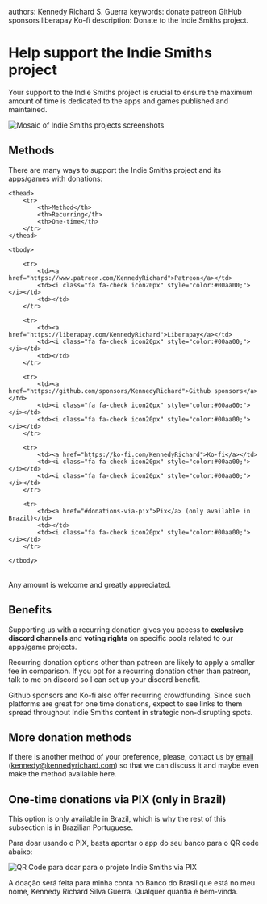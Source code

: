 authors: Kennedy Richard S. Guerra
keywords: donate
          patreon
          GitHub sponsors
          liberapay
          Ko-fi
description: Donate to the Indie Smiths project.

# Help support the Indie Smiths project

Your support to the Indie Smiths project is crucial to ensure the maximum amount of time is dedicated to the apps and games published and maintained.

<img class="img-fluid mx-auto d-block" alt="Mosaic of Indie Smiths projects screenshots" src="https://i.imgur.com/HfiWJaw.png" />

## Methods

There are many ways to support the Indie Smiths project and its apps/games with donations:

<div style="max-width:530px;">
<table class="table table-bordered">

    <thead>
        <tr>
            <th>Method</th>
            <th>Recurring</th>
            <th>One-time</th>
        </tr>
    </thead>

    <tbody>

        <tr>
            <td><a href="https://www.patreon.com/KennedyRichard">Patreon</a></td>
            <td><i class="fa fa-check icon20px" style="color:#00aa00;"></i></td>
            <td></td>
        </tr>

        <tr>
            <td><a href="https://liberapay.com/KennedyRichard">Liberapay</a></td>
            <td><i class="fa fa-check icon20px" style="color:#00aa00;"></i></td>
            <td></td>
        </tr>

        <tr>
            <td><a href="https://github.com/sponsors/KennedyRichard">Github sponsors</a></td>
            <td><i class="fa fa-check icon20px" style="color:#00aa00;"></i></td>
            <td><i class="fa fa-check icon20px" style="color:#00aa00;"></i></td>
        </tr>

        <tr>
            <td><a href="https://ko-fi.com/KennedyRichard">Ko-fi</a></td>
            <td><i class="fa fa-check icon20px" style="color:#00aa00;"></i></td>
            <td><i class="fa fa-check icon20px" style="color:#00aa00;"></i></td>
        </tr>

        <tr>
            <td><a href="#donations-via-pix">Pix</a> (only available in Brazil)</td>
            <td></td>
            <td><i class="fa fa-check icon20px" style="color:#00aa00;"></i></td>
        </tr>

    </tbody>

</table>
</div>

<div class="alert alert-warning"> Any amount is welcome and greatly appreciated.</div>

## Benefits

Supporting us with a recurring donation gives you access to **exclusive discord channels** and **voting rights** on specific pools related to our apps/game projects.

Recurring donation options other than patreon are likely to apply a smaller fee in comparison. If you opt for a recurring donation other than patreon, talk to me on discord so I can set up your discord benefit.

Github sponsors and Ko-fi also offer recurring crowdfunding. Since such platforms are great for one time donations, expect to see links to them spread throughout Indie Smiths content in strategic non-disrupting spots.


## More donation methods

If there is another method of your preference, please, contact us by [email](mailto:kennedy@kennedyrichard.com) (kennedy@kennedyrichard.com) so that we can discuss it and maybe even make the method available here.


<h2 id="donations-via-pix">One-time donations via PIX (only in Brazil)</h2>

This option is only available in Brazil, which is why the rest of this subsection is in Brazilian Portuguese.

Para doar usando o PIX, basta apontar o app do seu banco para o QR code abaixo:

<img src="images/qr_code_donation.png" alt="QR Code para doar para o projeto Indie Smiths via PIX" />

A doação será feita para minha conta no Banco do Brasil que está no meu nome, Kennedy Richard Silva Guerra. Qualquer quantia é bem-vinda.
